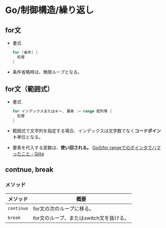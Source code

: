 # Go/制御構造/繰り返し

## for文

- 書式

  ```go
  for [条件] {
    処理
  }
  ```

- 条件省略時は、無限ループとなる。

## for文（範囲式）

- 書式

  ```go
  for インデックスまたはキー, 要素 := range 配列等 {
    処理
  }
  ```

- 範囲式で文字列を指定する場合、インデックスは文字数でなく**コードポイント**単位となる。

- 要素を代入する変数は、**使い回される。**
  [Goのfor rangeでのポインタでハマったこと - Qiita](https://qiita.com/uchiko/items/1c611f0db618ce9dc0a9)

## contnue, break

### メソッド

| メソッド   | 概要                                    |
| ---------- | --------------------------------------- |
| `continue` | for文の次のループに移る。               |
| `break`    | for文のループ、またはswitch文を抜ける。 |
